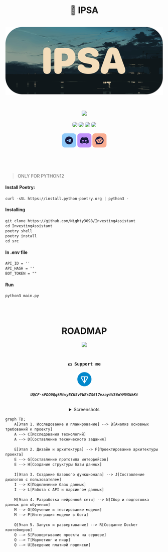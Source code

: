 <div align="center">
    <h1>🌊 IPSA</h1>
    <br>
    <img src="header.png" />
    <br>
</div>

<p align="center">
  <a href="https://github.com/Nighty3098/InvestingAssistant/stargazers">
    <br><br>
    <a href="https://discord.gg/6xEc5WFK"><img src="https://img.shields.io/discord/1238858182403559505.svg?label=Discord&logo=Discord&style=for-the-badge&color=f5a7a0&logoColor=FFFFFF&labelColor=1c1c29"></img></a>
    <br><br>
    <img class="badge" src="https://img.shields.io/github/issues/Nighty3098/InvestingAssistant?style=for-the-badge&color=dbb6ed&logoColor=ffffff&labelColor=1c1c29"  style="border-radius: 5px;"/>
    <img class="badge" src="https://img.shields.io/github/repo-size/Nighty3098/InvestingAssistant?style=for-the-badge&color=ea9de7&logoColor=D9E0EE&labelColor=171b22" style="border-radius: 5px;"/>
    <img class="badge" src="https://img.shields.io/github/stars/Nighty3098/InvestingAssistant?style=for-the-badge&color=eed49f&logoColor=D9E0EE&labelColor=1c1c29" style="border-radius: 5px;"/>
    <img src="https://img.shields.io/github/commit-activity/t/Nighty3098/InvestingAssistant?style=for-the-badge&color=a6e0b8&logoColor=D9E0EE&labelColor=171b22" style="border-radius: 5px;"/>
    <br><br>
    <a href="https://t.me/Night3098" target="blank"><img src="https://github.com/Nighty3098/DevIcons/blob/main/badges/badges_telegram.png?raw=true" width="45px"/></a>
    <a href="https://discord.gg/#9707" target="blank"><img src="https://github.com/Nighty3098/DevIcons/blob/main/badges/badges_discord.png?raw=true" width="45px"/></a>
    <a href="https://www.reddit.com/user/DEVELOPER0x31/" target="blank"><img src="https://github.com/Nighty3098/DevIcons/blob/main/badges/badges_reddit.png?raw=true" width="45px"/></a>
</p>

<br><br><br>

> ONLY FOR PYTHON12

#### Install Poetry:


```
curl -sSL https://install.python-poetry.org | python3 -
```

#### Installing


```
git clone https://github.com/Nighty3098/InvestingAssistant
cd InvestingAssistant
poetry shell
poetry install
cd src
```

#### In .env file


```
API_ID = ''
API_HASH = ''
BOT_TOKEN = ""
```

#### Run


```
python3 main.py
```

<div align="center">
<br><br>
<h1>ROADMAP</h1>
<img src="https://github.com/user-attachments/assets/37a33c4b-99d5-4d95-b6ba-9af264ea537e" />    
<br>
<br>

### **`💵 Support me`**

<img src="https://github.com/Nighty3098/CodeKeeper/blob/main/imgs/toncoin.png?raw=true" width="45px"/>
<br>

***`UQCF-sPDO0QqkNtvy5CKSvYWEsZS6l7vzaytV36oYM0SNhKt`***

<br>
<details>
<summary>Screenshots</summary>

<img src="images/1.png" width="45%" />
<img src="images/2.png" width="45%" />
<br/>
<img src="images/3.png" width="45%" />
<img src="images/4.png" width="45%" />

</details>
</div>

```mermaid
graph TD;
    A[Этап 1. Исследование и планирование] --> B[Анализ основных требований к проекту]
    A --> C[Исследования технологий]
    A --> D[Составление технического задания]

    E[Этап 2. Дизайн и архитектура] --> F[Проектирование архитектуры проекта]
    E --> G[Составление прототипа интерфейсов]
    E --> H[Создание структуры базы данных]

    I[Этап 3. Создание базового функционала] --> J[Составление диалогов с пользователем]
    I --> K[Подключение базы данных]
    I --> L[Работа с API и парсингом данных]

    M[Этап 4. Разработка нейронной сети] --> N[Сбор и подготовка данных для обучения]
    M --> O[Обучение и тестирование модели]
    M --> P[Интеграция модели в бота]

    Q[Этап 5. Запуск и развертывание] --> R[Создание Docker контейнеров]
    Q --> S[Развертывание проекта на сервере]
    Q --> T[Маркетинг и пиар]
    Q --> U[Введение платной подписки]
```
